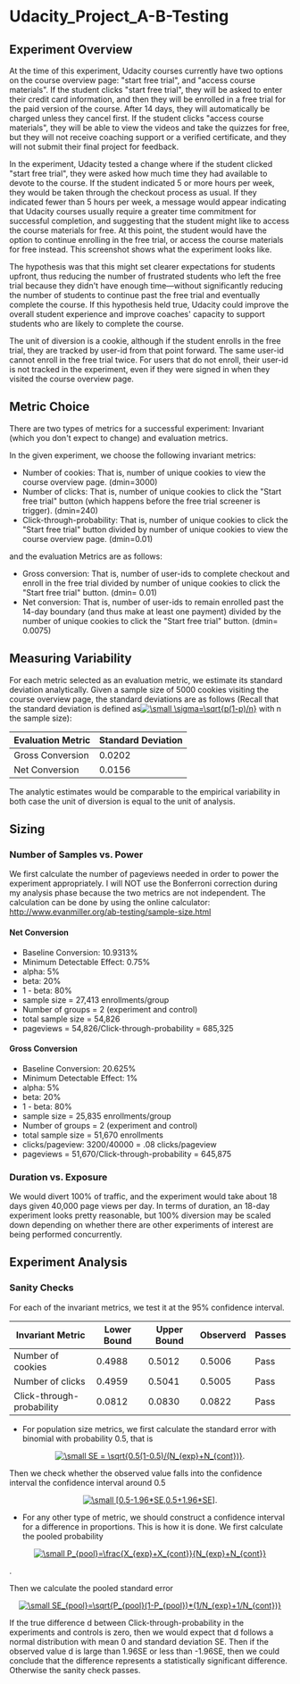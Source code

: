 # Udacity_Project_A-B-Testing

## Experiment Overview
At the time of this experiment, Udacity courses currently have two options on the course overview page: "start free trial", and "access course materials". If the student clicks "start free trial", they will be asked to enter their credit card information, and then they will be enrolled in a free trial for the paid version of the course. After 14 days, they will automatically be charged unless they cancel first. If the student clicks "access course materials", they will be able to view the videos and take the quizzes for free, but they will not receive coaching support or a verified certificate, and they will not submit their final project for feedback.

In the experiment, Udacity tested a change where if the student clicked "start free trial", they were asked how much time they had available to devote to the course. If the student indicated 5 or more hours per week, they would be taken through the checkout process as usual. If they indicated fewer than 5 hours per week, a message would appear indicating that Udacity courses usually require a greater time commitment for successful completion, and suggesting that the student might like to access the course materials for free. At this point, the student would have the option to continue enrolling in the free trial, or access the course materials for free instead. This screenshot shows what the experiment looks like.

The hypothesis was that this might set clearer expectations for students upfront, thus reducing the number of frustrated students who left the free trial because they didn't have enough time—without significantly reducing the number of students to continue past the free trial and eventually complete the course. If this hypothesis held true, Udacity could improve the overall student experience and improve coaches' capacity to support students who are likely to complete the course.

The unit of diversion is a cookie, although if the student enrolls in the free trial, they are tracked by user-id from that point forward. The same user-id cannot enroll in the free trial twice. For users that do not enroll, their user-id is not tracked in the experiment, even if they were signed in when they visited the course overview page.

## Metric Choice
There are two types of metrics for a successful experiment: Invariant (which you don't expect to change) and evaluation metrics. 

In the given experiment, we choose the following invariant metrics:
- Number of cookies: That is, number of unique cookies to view the course overview page. (dmin=3000)
- Number of clicks: That is, number of unique cookies to click the "Start free trial" button (which happens before the free trial screener is trigger). (dmin=240)
- Click-through-probability: That is, number of unique cookies to click the "Start free trial" button divided by number of unique cookies to view the course overview page. (dmin=0.01)

and the evaluation Metrics are as follows:
- Gross conversion: That is, number of user-ids to complete checkout and enroll in the free trial divided by number of unique cookies to click the "Start free trial" button. (dmin= 0.01)
- Net conversion: That is, number of user-ids to remain enrolled past the 14-day boundary (and thus make at least one payment) divided by the number of unique cookies to click the "Start free trial" button. (dmin= 0.0075)


## Measuring Variability
For each metric selected as an evaluation metric, we estimate its standard deviation analytically. Given a sample size of 5000 cookies visiting the course overview page, the standard deviations are as follows (Recall that the standard deviation is defined as<a href="https://www.codecogs.com/eqnedit.php?latex=\small&space;\sigma=\sqrt{p(1-p)/n}" target="_blank"><img src="https://latex.codecogs.com/gif.latex?\small&space;\sigma=\sqrt{p(1-p)/n}" title="\small \sigma=\sqrt{p(1-p)/n}" /></a> with n the sample size):

|Evaluation Metric| Standard Deviation
| --- | --- |
|Gross Conversion | 0.0202
|Net Conversion |	0.0156

The analytic estimates would be comparable to the empirical variability in both case the unit of diversion is equal to the unit of analysis.

## Sizing

### Number of Samples vs. Power
We first calculate the number of pageviews needed in order to power the experiment appropriately. I will NOT use the Bonferroni correction during my analysis phase because the two metrics are not independent. 
The calculation can be done by using the online calculator:
http://www.evanmiller.org/ab-testing/sample-size.html

#### Net Conversion
* Baseline Conversion: 10.9313%
* Minimum Detectable Effect: 0.75%
* alpha: 5%
* beta: 20%
* 1 - beta: 80%
* sample size = 27,413 enrollments/group
* Number of groups = 2 (experiment and control)
* total sample size = 54,826
* pageviews = 54,826/Click-through-probability = 685,325
#### Gross Conversion
* Baseline Conversion: 20.625%
* Minimum Detectable Effect: 1%
* alpha: 5%
* beta: 20%
* 1 - beta: 80%
* sample size = 25,835 enrollments/group
* Number of groups = 2 (experiment and control)
* total sample size = 51,670 enrollments
* clicks/pageview: 3200/40000 = .08 clicks/pageview
* pageviews = 51,670/Click-through-probability = 645,875

### Duration vs. Exposure
We would divert 100% of traffic, and the experiment would take about 18 days given 40,000 page views per day.
In terms of duration, an 18-day experiment looks pretty reasonable, but 100% diversion may be scaled down depending on whether there are other experiments of interest are being performed concurrently.

## Experiment Analysis
### Sanity Checks
For each of the invariant metrics, we test it at the 95% confidence interval.

|Invariant Metric| Lower Bound | Upper Bound| Observerd | Passes
| --- | --- |--- |--- |--- |
|Number of cookies | 0.4988 | 0.5012 | 0.5006 | Pass
|Number of clicks |	0.4959 | 0.5041 | 0.5005 | Pass
| Click-through-probability | 0.0812 | 0.0830 | 0.0822 | Pass

* For population size metrics, we first calculate the standard error with binomial with probability 0.5, that is   
<p align="center"><a href="https://www.codecogs.com/eqnedit.php?latex=\small&space;SE&space;=&space;\sqrt{0.5(1-0.5)/(N_{exp}&plus;N_{cont})}" target="_blank"><img src="https://latex.codecogs.com/gif.latex?\small&space;SE&space;=&space;\sqrt{0.5(1-0.5)/(N_{exp}&plus;N_{cont})}" title="\small SE = \sqrt{0.5(1-0.5)/(N_{exp}+N_{cont})}" /></a>.</p>
Then we check whether the observed value falls into the confidence interval the confidence interval around 0.5
<p align="center"><a href="https://www.codecogs.com/eqnedit.php?latex=\small&space;[0.5-1.96*SE,0.5&plus;1.96*SE]" target="_blank"><img src="https://latex.codecogs.com/gif.latex?\small&space;[0.5-1.96*SE,0.5&plus;1.96*SE]" title="\small [0.5-1.96*SE,0.5+1.96*SE]" /></a>.</p>

* For any other type of metric, we should construct a confidence interval for a difference in proportions. This is how it is done. We first calculate the pooled probability
<p align="center"><a href="https://www.codecogs.com/eqnedit.php?latex=\small&space;P_{pool}=\frac{X_{exp}&plus;X_{cont}}{N_{exp}&plus;N_{cont}}" target="_blank"><img src="https://latex.codecogs.com/gif.latex?\small&space;P_{pool}=\frac{X_{exp}&plus;X_{cont}}{N_{exp}&plus;N_{cont}}" title="\small P_{pool}=\frac{X_{exp}+X_{cont}}{N_{exp}+N_{cont}}" /></a></p>.

Then we calculate the pooled standard error

<p align="center"><a href="https://www.codecogs.com/eqnedit.php?latex=\small&space;SE_{pool}=\sqrt{P_{pool}(1-P_{pool})*(1/N_{exp}&plus;1/N_{cont})}" target="_blank"><img src="https://latex.codecogs.com/gif.latex?\small&space;SE_{pool}=\sqrt{P_{pool}(1-P_{pool})*(1/N_{exp}&plus;1/N_{cont})}" title="\small SE_{pool}=\sqrt{P_{pool}(1-P_{pool})*(1/N_{exp}+1/N_{cont})}" /></a></p>

If the true difference d between Click-through-probability in the experiments and controls is zero, then we would expect that d follows a normal distribution with mean 0 and standard deviation SE. Then if the observed value d is large than 1.96SE or less than -1.96SE, then we could conclude that the difference represents a statistically significant difference. Otherwise the sanity check passes.
